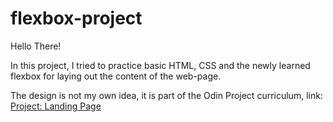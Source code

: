 # flexbox-project

Hello There!

In this project, I tried to practice basic HTML, CSS and the newly learned flexbox for laying out the content of the web-page.

The design is not my own idea, it is part of the Odin Project curriculum, link:
[Project: Landing Page](https://www.theodinproject.com/lessons/foundations-landing-page#warning-about-looking-at-other-peoples-finished-project-code-before-you-have-completed-your-own)